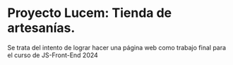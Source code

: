 # Proyecto Lucem: Tienda de artesanías.

Se trata del intento de lograr hacer una página web como trabajo final para el curso de JS-Front-End 2024
